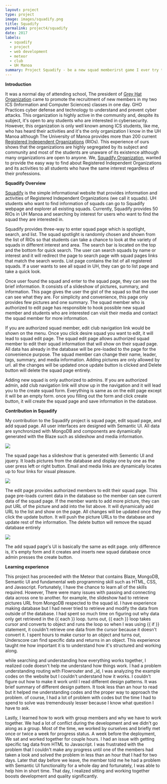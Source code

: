 ```yaml
---
layout: project
type: project
image: images/squadify.png
title: Squadify
permalink: project4/squadify
date: 2017
labels:
  - squadify
  - project
  - web development
  - meteor
  - club
  - UH Manoa
summary: Project Squadify - be a new squad memberirst game I ever try to build.
---
```


<b>Introduction</b>

It was a normal day of attending school, The president of <a href="http://squadify.meteorapp.com/club-page/523w8zvHPESPErf6E">Grey Hat Organization</a> came to promote the recruitment of new members in my two ICS (Information and Computer Sciences) classes in one day. GHO Practices cyber defense and technology to understand and prevent cyber attacks. This organization is highly active in the community and, despite its subject, it's open to any students who are interested in cybersecurity. However, this organization is only well known among ICS students, like me, who has heard their activities and it's the only organization I know in the UH Manoa although The University of Manoa provides more than 200 current <a href="http://www.manoa.hawaii.edu/studentlife/studentorg/rio.php">Registered Independent Organizations</a> (RIOs). This experience of ours shows that the organizations are highly segregated by its subject and community and most of the students are unaware of its existence although many organizations are open to anyone. We, <a href="https://squadify.github.io/">Squadify Organization</a>, wanted to provide the easy way to find about Registered Independent Organizations and its activities to all students who have the same interest regardless of their professions. 

<b>Squadify Overview</b>

<a href="http://squadify.meteorapp.com/">Squadify</a> is the simple informational website that provides information and activities of Registered Independent Organizations (we call it squads). UH students who want to find information of squads can go to Squadify webpage and explorer all existing squads. Currently, Squadify provides 50 RIOs in UH Manoa and searching by interest for users who want to find the squad they are interested in.

Squadify provides three-way to enter squad page which is spotlight, search, and list. 
The squad spotlight is randomly chosen and shown from the list of RIOs so that students can take a chance to look at the variety of squads in different interest and area.
The search bar is located on the top and the bottom for quick search. The user can search squads by name or interest and it will redirect the page to search page with squad pages links that match the search words. 
List page contains the list of all registered squads. If a user wants to see all squad in UH, they can go to list page and take a quick look.

Once user found the squad and enter to the squad page, they can see the brief information. It consists of a slideshow of pictures, summary, and information. This page gives the user the gist of the squad so that the user can see what they are. For simplicity and convenience, this page only provides few pictures and one summary. The squad member who is authorized to edit page has responsible to hook possible new squad member and students who are interested can visit their media and contact the squad member for more information.

 If you are authorized squad member, edit club navigation link would be shown on the menu. Once you click desire squad you want to edit, it will lead to squad edit page. 
The squad edit page allows authorized squad member to edit their squad information that will show on their squad page. All data has already in the database will be pre-loaded to the page for the convenience purpose. The squad member can change their name, leader, tags, summary, and media information. Adding pictures are only allowed by url. all the changes will be updated once update button is clicked and Delete button will delete the squad page entirely. 

Adding new squad is only authorized to admins. If you are authorized admin, add club navigation link will show up in the navigation and it will lead you to the create squad form. Everything is same as on the edit page except it will be an empty form. once you filling out the form and click create button, it will create the squad page and save information in the database.

<b>Contribution in Squadify</b>

My contribution to the Squadify project is squad page, edit squad page, and add squad page. All user interfaces are designed with Semantic UI. All data are synchronized with MongoDB and components are dynamically generated with the Blaze such as slideshow and media information.

<img class="ui image" src="../images/squadify_clubpage.png">

The squad page has a slideshow that is generated with Sementic UI and jquery. It loads pictures from the database and display one by one as the user press left or right button. Email and media links are dynamically locates up to four links for visual pleasure. 

<img class="ui image" src="../images/squadify_editpage.png">

The edit page provides authorized members to edit their squad page. This page pre-loads current data in the database so the member can see current data of the squad page. If the member wants to add more picture, they can put URL of the picture and add into the list above. It will dynamically add URL to the list and show on the page. All changes will be updated once they click the update button. It will push the picture URLs to the database and update rest of the information. The delete button will remove the squad database entirely

<img class="ui image" src="../images/squadify_addpage.png">

The add squad page's UI is basically the same as edit page. only difference is, it's empty form and it creates and inserts new squad database once admin presses the create button. 

<b>Learning experience</b>

This project has proceeded with the Meteor that contains Blaze, MongoDB, Semantic UI and fundamental web programming skill such as HTML, CSS, and Javascript. Fortunately, I have the chance to learn all of the skills required. However, There were many issues with passing and connecting data across one to another. for example, the slideshow had to retrieve pictures URL from MongoDB respected to the squad id. I have experience making database but I had never tried to retrieve and modify the data from outside of the database. I had spent so much time on figuring out why data only get retrieved in the {{ each }} loop. turns out,  {{ each }} loop takes cursor and converts to object and runs the loop so when I was using {{ if }} statement, it couldn't retrieve one data from the cursor because it doesn't convert it. I spent hours to make cursor to an object and turns out, Underscore can find specific data and returns in an object. This experience taught me how important it is to understand how it's structured and working along.

while searching and understanding how everything works together, I realized code doesn't help me understand how things work. I had a problem understanding routing with Flowrouter and _id, I was analyzing the example codes on the website but I couldn't understand how it works. I couldn't figure out how to make it work until I read different design patterns. It was brief summary of different design pattern. It took less than an hour to read but it helped me understanding codes and the proper way to approach the problem. of course, I had a lot of problem with codes but the time I had to spend to solve was tremendously lesser because I know what question I have to ask.

Lastly, I learned how to work with group members and why we have to work together. We had a lot of conflict during the development and we didn't go along as a group. Most of the time, we worked by ourselves and briefly met once or twice a week for progress status. A week before the deployment, We sat and worked together for couple hours. I had an issue with getting specific tag data from HTML to Javascript. I was frustrated with the problem that I couldn't make any progress until one of the members had taken a look and solved the problem in less than an hour that I had for two days. Later that day before we leave, the member told me he had a problem with Semantic UI functionality for a whole day and fortunately, I was able to help him in short time. That day, I realized sitting and working together boosts development and quality significantly. 



